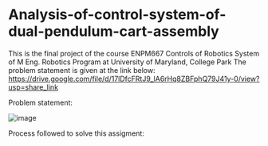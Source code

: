 # Analysis-of-control-system-of-dual-pendulum-cart-assembly
This is the final project of the course ENPM667 Controls of Robotics System of M Eng. Robotics Program at University of Maryland, College Park
The problem statement is given at the link below:
https://drive.google.com/file/d/17lDfcFRtJ9_lA6rHq8ZBFphQ79J41y-0/view?usp=share_link

Problem statement:



![image](https://user-images.githubusercontent.com/114539171/215288324-ee603d73-09c5-4abf-81e1-da1a63d644c9.png)

Process followed to solve this assigment:

